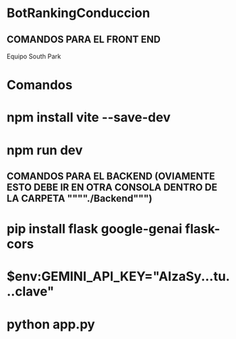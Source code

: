 # BotRankingConduccion


## COMANDOS PARA EL FRONT END
Equipo South Park

# Comandos
# npm install vite --save-dev
# npm run dev

## COMANDOS PARA EL BACKEND (OVIAMENTE ESTO DEBE IR EN OTRA CONSOLA DENTRO DE LA CARPETA """"./Backend""")
# pip install flask google-genai flask-cors
# $env:GEMINI_API_KEY="AIzaSy...tu...clave"
# python app.py
